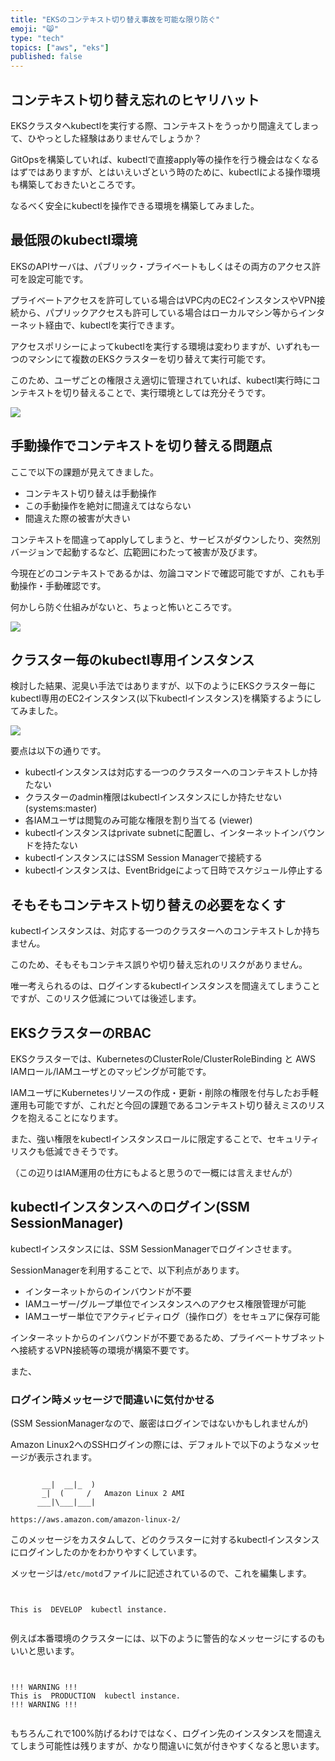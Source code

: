 ```yaml
---
title: "EKSのコンテキスト切り替え事故を可能な限り防ぐ"
emoji: "😸"
type: "tech"
topics: ["aws", "eks"]
published: false
---
```


## コンテキスト切り替え忘れのヒヤリハット
EKSクラスタへkubectlを実行する際、コンテキストをうっかり間違えてしまって、ひやっとした経験はありませんでしょうか？

GitOpsを構築していれば、kubectlで直接apply等の操作を行う機会はなくなるはずではありますが、とはいえいざという時のために、kubectlによる操作環境も構築しておきたいところです。

なるべく安全にkubectlを操作できる環境を構築してみました。

## 最低限のkubectl環境

EKSのAPIサーバは、パブリック・プライベートもしくはその両方のアクセス許可を設定可能です。

プライベートアクセスを許可している場合はVPC内のEC2インスタンスやVPN接続から、パプリックアクセスも許可している場合はローカルマシン等からインターネット経由で、kubectlを実行できます。

アクセスポリシーによってkubectlを実行する環境は変わりますが、いずれも一つのマシンにて複数のEKSクラスターを切り替えて実行可能です。

このため、ユーザごとの権限さえ適切に管理されていれば、kubectl実行時にコンテキストを切り替えることで、実行環境としては充分そうです。

![](https://storage.googleapis.com/zenn-user-upload/om0q2v6xgqg89o53spotpudacbol)

## 手動操作でコンテキストを切り替える問題点

ここで以下の課題が見えてきました。

* コンテキスト切り替えは手動操作
* この手動操作を絶対に間違えてはならない
* 間違えた際の被害が大きい

コンテキストを間違ってapplyしてしまうと、サービスがダウンしたり、突然別バージョンで起動するなど、広範囲にわたって被害が及びます。

今現在どのコンテキストであるかは、勿論コマンドで確認可能ですが、これも手動操作・手動確認です。

何かしら防ぐ仕組みがないと、ちょっと怖いところです。

![](https://storage.googleapis.com/zenn-user-upload/5idgfhsr10vawo7zipbtpnflbpoo)

## クラスター毎のkubectl専用インスタンス
検討した結果、泥臭い手法ではありますが、以下のようにEKSクラスター毎にkubectl専用のEC2インスタンス(以下kubectlインスタンス)を構築するようにしてみました。

![](https://storage.googleapis.com/zenn-user-upload/knukrvuos0w4vlk833pb90vxmb9c)

要点は以下の通りです。

* kubectlインスタンスは対応する一つのクラスターへのコンテキストしか持たない
* クラスターのadmin権限はkubectlインスタンスにしか持たせない (systems:master)
* 各IAMユーザは閲覧のみ可能な権限を割り当てる (viewer)
* kubectlインスタンスはprivate subnetに配置し、インターネットインバウンドを持たない
* kubectlインスタンスにはSSM Session Managerで接続する
* kubectlインスタンスは、EventBridgeによって日時でスケジュール停止する

## そもそもコンテキスト切り替えの必要をなくす

kubectlインスタンスは、対応する一つのクラスターへのコンテキストしか持ちません。

このため、そもそもコンテキス誤りや切り替え忘れのリスクがありません。

唯一考えられるのは、ログインするkubectlインスタンスを間違えてしまうことですが、このリスク低減については後述します。

## EKSクラスターのRBAC

EKSクラスターでは、KubernetesのClusterRole/ClusterRoleBinding と AWS IAMロール/IAMユーザとのマッピングが可能です。

IAMユーザにKubernetesリソースの作成・更新・削除の権限を付与したお手軽運用も可能ですが、これだと今回の課題であるコンテキスト切り替えミスのリスクを抱えることになります。

また、強い権限をkubectlインスタンスロールに限定することで、セキュリティリスクも低減できそうです。

（この辺りはIAM運用の仕方にもよると思うので一概には言えませんが）

## kubectlインスタンスへのログイン(SSM SessionManager)

kubectlインスタンスには、SSM SessionManagerでログインさせます。

SessionManagerを利用することで、以下利点があります。

* インターネットからのインバウンドが不要
* IAMユーザー/グループ単位でインスタンスへのアクセス権限管理が可能
* IAMユーザー単位でアクティビティログ（操作ログ）をセキュアに保存可能

インターネットからのインバウンドが不要であるため、プライベートサブネットヘ接続するVPN接続等の環境が構築不要です。

また、

### ログイン時メッセージで間違いに気付かせる
(SSM SessionManagerなので、厳密はログインではないかもしれませんが)

Amazon Linux2へのSSHログインの際には、デフォルトで以下のようなメッセージが表示されます。

```

       __|  __|_  )
       _|  (     /   Amazon Linux 2 AMI
      ___|\___|___|

https://aws.amazon.com/amazon-linux-2/
```

このメッセージをカスタムして、どのクラスターに対するkubectlインスタンスにログインしたのかをわかりやすくしています。

メッセージは`/etc/motd`ファイルに記述されているので、これを編集します。

```


This is  DEVELOP  kubectl instance.


```

例えば本番環境のクラスターには、以下のように警告的なメッセージにするのもいいと思います。

```


!!! WARNING !!!
This is  PRODUCTION  kubectl instance.
!!! WARNING !!!


```

もちろんこれで100%防げるわけではなく、ログイン先のインスタンスを間違えてしまう可能性は残りますが、かなり間違いに気が付きやすくなると思います。

###
